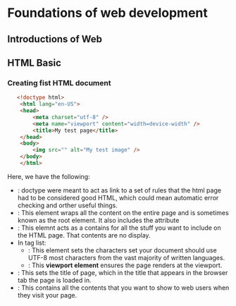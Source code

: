 # Foundations of web development

## Introductions of Web

## HTML Basic

### Creating fist HTML document
```html
   <!doctype html>
    <html lang="en-US">
    <head>
        <meta charset="utf-8" />
        <meta name="viewport" content="width=device-width" />
        <title>My test page</title>
    </head>
    <body>
        <img src="" alt="My test image" />
    </body>
    </html> 
```
Here, we have the following:
- <!doctype html> : doctype were meant to act as link to a set of rules that the html page had to be considered good HTML, which could mean automatic error checking and orther useful things.
- <html></html> : This element wraps all the content on the entire page and is sometimes known as the root element. It also includes the <lang="en-US"> attribute
- <head></head> : This elemnt acts as a contains for all the stuff you want to include on the HTML page. That contents are no display.
- In <head> tag <meta/> list:
    - <meta charset="utf-8" /> : This element sets the characters set your document should use UTF-8 most characters from the vast majority of written languages.
    - <meta name="viewport" content="width=device-width" /> : This **viewport element** ensures the page renders at the viewport.
- <title></title> : This sets the title of page, which in the title that appears in the browser tab the page is loaded in.
- <body></body> : This contains all the contents that you want to show to web users when they visit your page.
 
